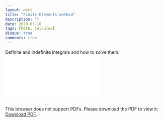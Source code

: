 ```yaml
---
layout: post
title: "Finite Elements method"
description: ""
date: 2020-03-10
tags: [Math, Calculus]
disqus: true
comments: true
---
```

Definite and indefinite integrals and how to solve them.
<object data="pdfs/NUMERICO.pdf" type="application/pdf" width="1400px" height="400px">
    <embed src="pdfs/NUMERICO.pdf">
        <p>This browser does not support PDFs. Please download the PDF to view it: <a href="pdfs/NUMERICO.pdf">Download PDF</a>.</p>
    </embed>
</object>
<!--more-->
